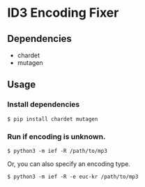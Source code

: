 # ID3 Encoding Fixer

## Dependencies
* chardet
* mutagen


## Usage
### Install dependencies
```
$ pip install chardet mutagen
```
### Run if encoding is unknown.
```
$ python3 -m ief -R /path/to/mp3
```
Or, you can also specify an encoding type.
```
$ python3 -m ief -R -e euc-kr /path/to/mp3
```
